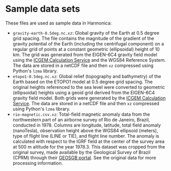 # Sample data sets

These files are used as sample data in Harmonica:

* `gravity-earth-0.5deg.nc.xz`: Global gravity of the Earth at 0.5 degree grid spacing.
  The file contains the magnitude of the gradient of the gravity potential of the Earth
  (including the centrifugal component) on a regular grid of points at a constant
  geometric (ellipsoidal) height of 10 km. The grid was generated from the EIGEN-6C4
  gravity field model using the [ICGEM Calculation Service](http://icgem.gfz-potsdam.de)
  and the WGS84 Reference System. The data are stored in a netCDF file and then `xz`
  compressed using Python's `lzma` library.
* `etopo1-0.5deg.nc.xz`: Global relief (topography and bathymetry) of the Earth based on
  the ETOPO1 model at 0.5 degree grid spacing. The original heights referenced to the
  sea level were converted to geometric (ellipsoidal) heights using a geoid grid derived
  from the EIGEN-6C4 gravity field model. Both grids were generated by the
  [ICGEM Calculation Service](http://icgem.gfz-potsdam.de). The data are stored in a
  netCDF file and then `xz` compressed using Python's `lzma` library.
* `rio-magnetic.csv.xz`: Total-field magnetic anomaly data from the northwestern part of
  an airborne survey of Rio de Janeiro, Brazil, conducted in 1978. Columns are
  longitude, latitude, total field anomaly (nanoTesla), observation height above the
  WGS84 ellipsoid (meters), type of flight line (LINE or TIE), and flight line number.
  The anomaly is calculated with respect to the IGRF field at the center of the survey
  area at 500 m altitude for the year 1978.3. This dataset was cropped from the original
  survey, made available by the Geological Survey of Brazil (CPRM) through their [GEOSGB
  portal](http://geosgb.cprm.gov.br/). See the original data for more processing
  information.
